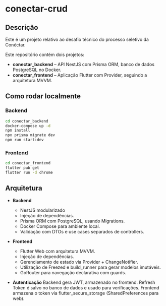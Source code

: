 # conectar-crud

## Descrição

Este é um projeto relativo ao desafio técnico do processo seletivo da Conéctar.

Este repositório contém dois projetos:

- **conectar_backend** – API NestJS com Prisma ORM, banco de dados PostgreSQL no Docker.
- **conectar_frontend** – Aplicação Flutter com Provider, seguindo a arquitetura MVVM.

## Como rodar localmente

### Backend

```bash
cd conectar_backend
docker-compose up -d
npm install
npx prisma migrate dev
npm run start:dev
```

### Frontend

```bash
cd conectar_frontend
flutter pub get
flutter run -d chrome
```

## Arquitetura

- **Backend**
    - NestJS modularizado
    - Injeção de dependências.
    - Prisma ORM com PostgreSQL, usando Migrations.
    - Docker Compose para ambiente local.
    - Validação com DTOs e use cases separados de controllers.

- **Frontend**
    - Flutter Web com arquitetura MVVM.
    - Injeção de dependências.
    - Gerenciamento de estado via Provider + ChangeNotifier.
    - Utilização de Freezed e build_runner para gerar modelos imutáveis.
    - GoRouter para navegação declarativa com guards.

- **Autenticação**
    Backend gera JWT, armazenado no frontend.
    Refresh Token é salvo no banco de dados e usado para verificações.
    Frontend armazena o token via flutter_secure_storage (SharedPreferences para web).
